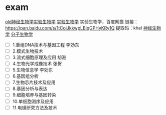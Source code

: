 # exam

[old神经生物学实验生物学](http://old.ion.ac.cn/chinese/students/kjxx.asp)
[实验生物学](http://www.cebsit.cas.cn/yjs/zxpy/kjxz/syswx/)
实验生物学，百度网盘
链接：https://pan.baidu.com/s/1tCoiJkkwpLBlqGPHyKRy1Q 
提取码：khel 
[神经生物学](http://www.cebsit.cas.cn/yjs/zxpy/kjxz/sjswx/)
[分子生物学](http://www.sibcb.ac.cn/edu/jiaowu.jsp?ntype=1)
- [ ] 1.重组DNA技术与基因工程 李効东
- [ ] 2.模式生物技术
- [ ] 3.流式细胞原理及应用 胡港
- [ ] 4.生物光学成像技术 张贺
- [ ] 5.生物信息学 李効东
- [ ] 6.基因组分析
- [ ] 7.生物芯片技术及应用
- [ ] 8.基因分析与表达
- [ ] 9.细胞培养与基因转染
- [ ] 10.单细胞测序及应用
- [ ] 11.电镜研究方法及技术
